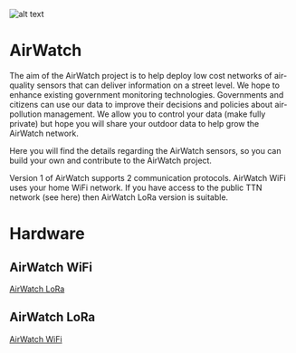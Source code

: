 ![alt text](https://github.com/rorygleeson/AirWatch/blob/master/LogoForGitHub.png)






AirWatch
========

The aim of the AirWatch project is to help deploy low cost networks of air-quality sensors that can deliver information on a street level. We hope to enhance existing government monitoring technologies. Governments and citizens can use our data to improve their decisions and policies about air-pollution management.
We allow you to control your data (make fully private) but hope you will share your outdoor data to help grow the AirWatch network. 


Here you will find the details regarding the AirWatch sensors, so you can build your own and contribute to the AirWatch project. 

Version 1 of AirWatch supports 2 communication protocols. AirWatch WiFi uses your home WiFi network.
If you have access to the public TTN network (see here) then AirWatch LoRa version is suitable. 



Hardware 
========

AirWatch WiFi
--------------

[AirWatch LoRa](https://github.com/rorygleeson/AirWatch/blob/master/Devices/LoRa/readme.md)

AirWatch LoRa
--------------

[AirWatch WiFi](https://github.com/rorygleeson/AirWatch/blob/master/Devices/WiFi/readme.md)
